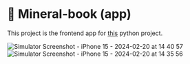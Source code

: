 # 🔮 Mineral-book (app)

This project is the frontend app for [this](https://github.com/francisdiasbr/py-mineral-book) python project.

![Simulator Screenshot - iPhone 15 - 2024-02-20 at 14 40 57](https://github.com/francisdiasbr/mineral-book/assets/62484067/4cb6caaa-6c74-4dc3-9029-34c76bb44f0a)
![Simulator Screenshot - iPhone 15 - 2024-02-20 at 14 35 56](https://github.com/francisdiasbr/mineral-book/assets/62484067/dec7c2c6-a827-4343-8c23-9227e1f57715)
